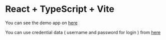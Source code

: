 # React + TypeScript + Vite

You can see the demo app on [here](https://react-auth-gamma.vercel.app/)

You can use credential data ( username and password for login ) from [here](https://dummyjson.com/users)
